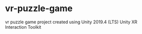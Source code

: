 # vr-puzzle-game
 vr puzzle game project created using Unity 2019.4 (LTS) Unity XR Interaction Toolkit
